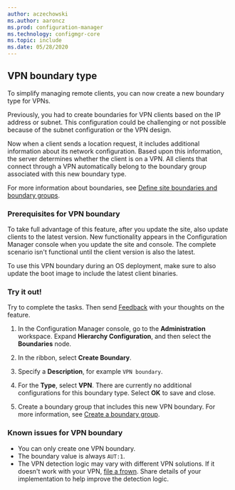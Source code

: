 ```yaml
---
author: aczechowski
ms.author: aaroncz
ms.prod: configuration-manager
ms.technology: configmgr-core
ms.topic: include
ms.date: 05/28/2020
---
```


## <a name="bkmk_vpn"></a> VPN boundary type

<!--7020519-->

To simplify managing remote clients, you can now create a new boundary type for VPNs.

Previously, you had to create boundaries for VPN clients based on the IP address or subnet. This configuration could be challenging or not possible because of the subnet configuration or the VPN design.

Now when a client sends a location request, it includes additional information about its network configuration. Based upon this information, the server determines whether the client is on a VPN. All clients that connect through a VPN automatically belong to the boundary group associated with this new boundary type.

For more information about boundaries, see [Define site boundaries and boundary groups](../../../../servers/deploy/configure/define-site-boundaries-and-boundary-groups.md).

### Prerequisites for VPN boundary

To take full advantage of this feature, after you update the site, also update clients to the latest version. New functionality appears in the Configuration Manager console when you update the site and console. The complete scenario isn't functional until the client version is also the latest.

To use this VPN boundary during an OS deployment, make sure to also update the boot image to include the latest client binaries.

### Try it out!

Try to complete the tasks. Then send [Feedback](../../technical-preview-2003.md#bkmk_feedback) with your thoughts on the feature.

1. In the Configuration Manager console, go to the **Administration** workspace. Expand **Hierarchy Configuration**, and then select the **Boundaries** node.

1. In the ribbon, select **Create Boundary**.

1. Specify a **Description**, for example `VPN boundary`.

1. For the **Type**, select **VPN**. There are currently no additional configurations for this boundary type. Select **OK** to save and close.

1. Create a boundary group that includes this new VPN boundary. For more information, see [Create a boundary group](../../../../servers/deploy/configure/boundary-group-procedures.md#bkmk_create).

### Known issues for VPN boundary

- You can only create one VPN boundary.
- The boundary value is always `AUT:1`.
- The VPN detection logic may vary with different VPN solutions. If it doesn't work with your VPN, [file a frown](../../technical-preview-2003.md#bkmk_feedback). Share details of your implementation to help improve the detection logic.
